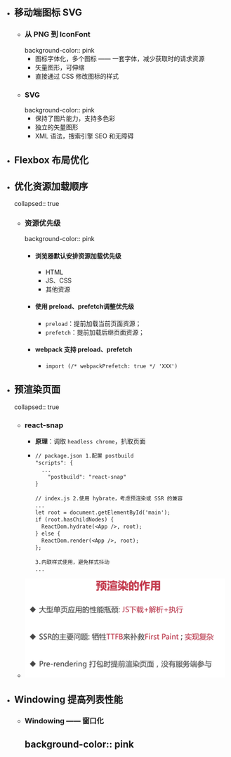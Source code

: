 - ## 移动端图标 SVG
	- ### 从 PNG 到 IconFont
	  background-color:: pink
		- 图标字体化，多个图标 —— 一套字体，减少获取时的请求资源
		- 矢量图形，可伸缩
		- 直接通过 CSS 修改图标的样式
	- ### SVG
	  background-color:: pink
		- 保持了图片能力，支持多色彩
		- 独立的矢量图形
		- XML 语法，搜索引擎 SEO 和无障碍
- ## Flexbox 布局优化
- ## 优化资源加载顺序
  collapsed:: true
	- ### 资源优先级
	  background-color:: pink
		- #### 浏览器默认安排资源加载优先级
			- HTML
			- <head> JS、CSS
			- 其他资源
		- #### 使用 preload、prefetch调整优先级
			- `preload`：提前加载当前页面资源；
			- `prefetch`：提前加载后继页面资源；
		- #### webpack 支持 preload、prefetch
			- ```
			  import (/* webpackPrefetch: true */ 'XXX')
			  ```
- ## 预渲染页面
  collapsed:: true
	- ### react-snap
		- **原理**：调取 `headless chrome`，扒取页面
		- ```
		  // package.json 1.配置 postbuild
		  "scripts": {
		  	...
		      "postbuild": "react-snap"
		  }
		  
		  // index.js 2.使用 hybrate，考虑预渲染或 SSR 的兼容
		  ...
		  let root = document.getElementById('main');
		  if (root.hasChildNodes) {
		  	ReactDom.hydrate(<App />, root);
		  } else {
		  	ReactDom.render(<App />, root);
		  };
		  
		  3.内联样式使用，避免样式抖动
		  ...
		  ```
	- ![image.png](../assets/image_1697291275110_0.png)
- ## Windowing 提高列表性能
	- ### Windowing —— 窗口化
	  background-color:: pink
		-